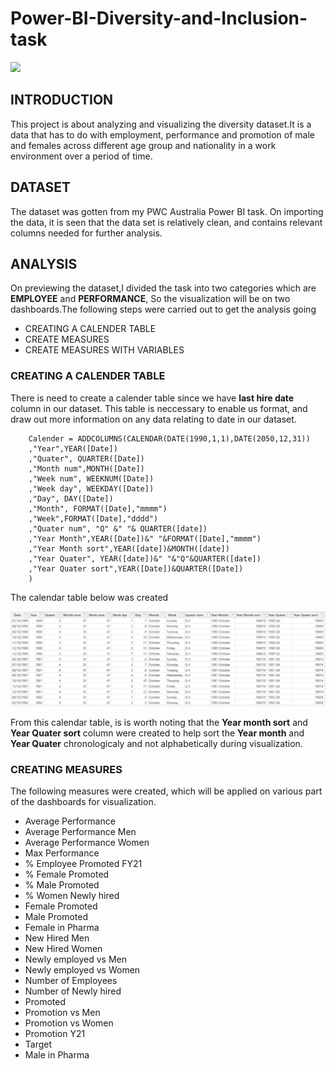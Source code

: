 
# Power-BI-Diversity-and-Inclusion-task

![](D_I.png)

## INTRODUCTION

This project is about analyzing and visualizing the diversity dataset.It is a data that has to do with employment, performance and promotion of male and females across different age group and nationality in a work environment over a period of time.
## DATASET

The dataset was gotten from my PWC Australia Power BI task. On importing the data, it is seen that the data set is relatively clean, and contains relevant columns needed for further analysis.
## ANALYSIS

On previewing the dataset,I divided the task into two categories which are **EMPLOYEE** and **PERFORMANCE**, So the visualization will be on two dashboards.The following steps were carried out to get the analysis going
- CREATING A CALENDER TABLE
- CREATE MEASURES
- CREATE MEASURES WITH VARIABLES
### CREATING A CALENDER TABLE
There is need to create a calender table since we have **last hire date** column in our dataset. This table is neccessary to enable us format, and draw out more information on any data relating to date in our dataset.

        Calender = ADDCOLUMNS(CALENDAR(DATE(1990,1,1),DATE(2050,12,31))
        ,"Year",YEAR([Date])
        ,"Quater", QUARTER([Date])
        ,"Month num",MONTH([Date])
        ,"Week num", WEEKNUM([Date])
        ,"Week day", WEEKDAY([Date])
        ,"Day", DAY([Date])
        ,"Month", FORMAT([Date],"mmmm")
        ,"Week",FORMAT([Date],"dddd")
        ,"Quater num", "Q" &" "& QUARTER([date])
        ,"Year Month",YEAR([Date])&" "&FORMAT([Date],"mmmm")
        ,"Year Month sort",YEAR([date])&MONTH([date])
        ,"Year Quater", YEAR([date])&" "&"Q"&QUARTER([date])
        ,"Year Quater sort",YEAR([Date])&QUARTER([Date])
        )

The calendar table below was created

![](calendar.JPG)

From this calendar table, is is worth noting that the **Year month sort** and **Year Quater sort** column were created to help sort the **Year month** and **Year Quater** chronologicaly and not alphabetically during visualization.

### CREATING MEASURES
The following measures were created, which will be applied on various part of the dashboards for visualization.
- Average Performance
- Average Performance Men
- Average Performance Women
- Max Performance
- % Employee Promoted FY21
- % Female Promoted
- % Male Promoted
- % Women Newly hired
- Female Promoted
- Male Promoted
- Female in Pharma
- New Hired Men
- New Hired Women
- Newly employed vs Men
- Newly employed vs Women
- Number of Employees
- Number of Newly hired
- Promoted
- Promotion vs Men
- Promotion vs Women
- Promotion Y21
- Target
- Male in Pharma




